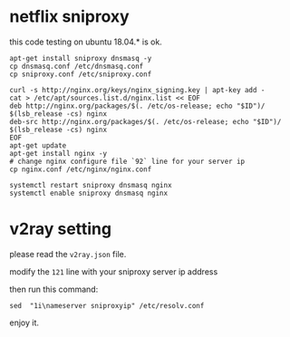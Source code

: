 # netflix sniproxy

this code testing on ubuntu 18.04.* is ok.

```
apt-get install sniproxy dnsmasq -y
cp dnsmasq.conf /etc/dnsmasq.conf
cp sniproxy.conf /etc/sniproxy.conf

curl -s http://nginx.org/keys/nginx_signing.key | apt-key add -
cat > /etc/apt/sources.list.d/nginx.list << EOF
deb http://nginx.org/packages/$(. /etc/os-release; echo "$ID")/ $(lsb_release -cs) nginx
deb-src http://nginx.org/packages/$(. /etc/os-release; echo "$ID")/ $(lsb_release -cs) nginx
EOF
apt-get update
apt-get install nginx -y
# change nginx configure file `92` line for your server ip
cp nginx.conf /etc/nginx/nginx.conf

systemctl restart sniproxy dnsmasq nginx
systemctl enable sniproxy dnsmasq nginx
```

# v2ray setting

please read the `v2ray.json` file.

modify the `121` line with your sniproxy server ip address

then run this command:

```
sed  "1i\nameserver sniproxyip" /etc/resolv.conf
```

enjoy it.